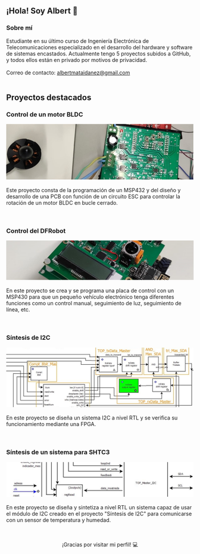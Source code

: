 <!-- Encabezado -->
## ¡Hola! Soy Albert 👋

<!-- Descripción -->
### Sobre mí

Estudiante en su último curso de Ingeniería Electrónica de Telecomunicaciones especializado en el desarrollo del hardware y software de sistemas encastados.
Actualmente tengo 5 proyectos subidos a GitHub, y todos ellos están en privado por motivos de privacidad.<br><br>
Correo de contacto: albertmataidanez@gmail.com <br><br>

<!-- Proyectos -->
## Proyectos destacados

### Control de un motor BLDC
![Imagen del proyecto](lse1.jpg)<br><br>
Este proyecto consta de la programación de un MSP432 y del diseño y desarrollo de una PCB con función de un circuito ESC para controlar la rotación de un motor BLDC en bucle cerrado.<br><br><br>

### Control del DFRobot
![Imagen del proyecto](mise.jpg)<br><br>
En este proyecto se crea y se programa una placa de control con un MSP430 para que un pequeño vehículo electrónico tenga diferentes funciones como un control manual, seguimiento de luz, seguimiento de línea, etc.<br><br><br>

### Síntesis de I2C
![Imagen del proyecto](i2c.jpg)<br><br>
En este proyecto se diseña un sistema I2C a nivel RTL y se verifica su funcionamiento mediante una FPGA.<br><br><br>

### Síntesis de un sistema para SHTC3
![Imagen del proyecto](sensor.jpg)<br><br>
En este proyecto se diseña y sintetiza a nivel RTL un sistema capaz de usar el módulo de I2C creado en el proyecto "Síntesis de I2C" para comunicarse con un sensor de temperatura y humedad.<br><br><br>

<!-- Pie de página -->
<p align="center">
	¡Gracias por visitar mi perfil! 💻
</p>
